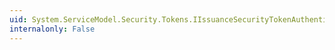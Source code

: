 ```yaml
---
uid: System.ServiceModel.Security.Tokens.IIssuanceSecurityTokenAuthenticator
internalonly: False
---
```

